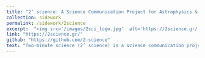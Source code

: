 ```yaml
---
title: "2’ science: A Science Communication Project for Astrophysics & Space Physics"
collection: sidework
permalink: /sidework/2science
excerpt:  "<img src='/images/2sci_logo.jpg'  alt='https://2science.gr/'>"
link: "https://2science.gr/"
github: "https://github.com/2-science"
text: "Two-minute science (2’ science) is a science communication project initiated and supported by early-career Greek astrophysicists and space physicists. Since December 2020 an effort by all the members of the project is conducted to bridge the gap between the scientific community and the public of Greek readers. The idea behind the project is to write short articles that have an approximate reading time of two minutes. These articles are separated in three difficulty levels to cover a broad range of readers, starting from your students to experiences adults. Furthermore, we include the opportunity to “ask an expert” where any reader can post a question that will be addressed by a researcher of the field. These questions are answered by the board of the team or by contacting an expert from the Greek astronomical society."
---
```

